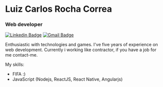 # Luiz Carlos Rocha Correa

### Web developer 

[![Linkedin Badge](https://img.shields.io/badge/-Luiz%20Carlos%20Rocha%20Correa-4b4b4b?style=flat-square&logo=Linkedin&logoColor=white&link=https://www.linkedin.com/in/luizcarlosrochacorrea/)](https://www.linkedin.com/in/luizcarlosrochacorrea/) 
[![Gmail Badge](https://img.shields.io/badge/-luiz.correa.dev@gmail.com-4b4b4b?style=flat-square&logo=Gmail&logoColor=white&link=mailto:luiz.correa.dev@gmail.com)](mailto:luiz.correa.dev@gmail.com)

Enthusiastic with technologies and games. I've five years of experience on web development.
Currently i working like contractor, if you have a job for me contact-me.

My skills:

- FIFA :)
- JavaScript (Nodejs, ReactJS, React Native, Angularjs)
